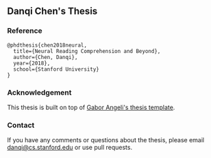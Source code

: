 ## Danqi Chen's Thesis

### Reference

```
@phdthesis{chen2018neural,
  title={Neural Reading Comprehension and Beyond},
  author={Chen, Danqi},
  year={2018},
  school={Stanford University}
}
```

### Acknowledgement

This thesis is built on top of [Gabor Angeli's thesis template](https://github.com/gangeli/thesis).

### Contact

If you have any comments or questions about the thesis, please email <danqi@cs.stanford.edu> or use pull requests.
